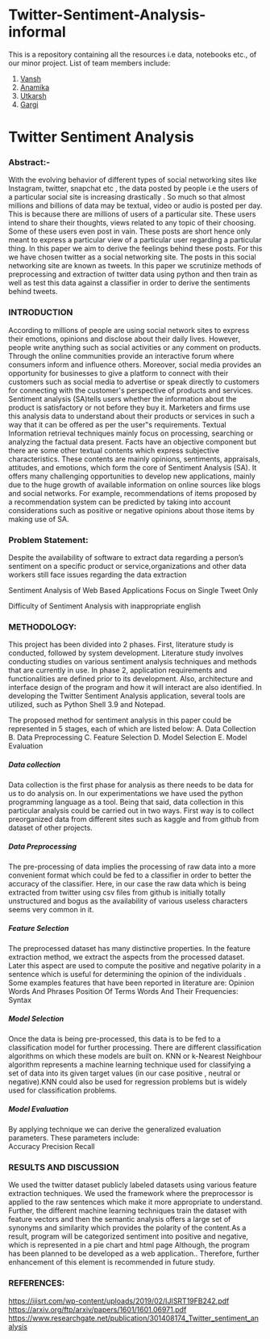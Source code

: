 # Twitter-Sentiment-Analysis-informal

This is a repository containing all the resources i.e data, notebooks etc., of our minor project. List of team members include:
1. [Vansh](https://github.com/vansh45)
2. [Anamika](https://github.com/ANAMIKA1410)
3. [Utkarsh](https://github.com/utquarsh027)
4. [Gargi](https://github.com/gargi-09)




# Twitter Sentiment Analysis


### Abstract:- 
With the evolving behavior of different types of social networking sites like Instagram, twitter, snapchat etc , the data posted by people i.e the users of a particular social site is increasing drastically . So much so that almost millions and billions of data may be textual, video or audio is posted per day. This is because there are millions of users of a particular site. These users intend to share their thoughts, views related to any topic of their choosing. Some of these users even post in vain. These posts are short hence only meant to express a particular view of a particular user regarding a particular thing. In this paper we aim to derive the feelings behind these posts. For this we have chosen twitter as a social networking site. The posts in this social networking site are known as tweets. In this paper we scrutinize methods of preprocessing and extraction of twitter data using python and then train as well as test this data against a classifier in order to derive the sentiments behind tweets. 


### INTRODUCTION 
According to millions of people are using social network sites to express their emotions, opinions and disclose about their daily lives. However, people write anything such as social activities or any comment on products. Through the online communities provide an interactive forum where consumers inform and influence others. Moreover, social media provides an opportunity for businesses to give a platform to connect with their customers such as social media to advertise or speak directly to customers for connecting with the customer's perspective of products and services.
Sentiment analysis (SA)tells users whether the information about the product is satisfactory or not before they buy it. Marketers and firms use this analysis data to understand about their products or services in such a way that it can be offered as per the user‟s requirements.
Textual Information retrieval techniques mainly focus on processing, searching or analyzing the factual data present. Facts have an objective component but there are some other textual contents which express subjective characteristics. These contents are mainly opinions, sentiments, appraisals, attitudes, and emotions, which form the core of Sentiment Analysis (SA). It offers many challenging opportunities to develop new applications, mainly due to the huge growth of available information on online sources like blogs and social networks. For example, recommendations of items proposed by a recommendation system can be predicted by taking into account considerations such as positive or negative opinions about those items by making use of SA.

### Problem Statement: 
Despite the availability of software to extract data regarding a person’s sentiment on a specific product or service,organizations and other data workers still face issues regarding the data extraction






Sentiment Analysis of Web Based Applications Focus on Single Tweet Only






Difficulty of Sentiment Analysis with inappropriate english




### METHODOLOGY:
This project has been divided into 2 phases. First, literature study is conducted, followed by system development. Literature study involves conducting studies on various sentiment analysis techniques and methods that are currently in use. In phase 2, application requirements and functionalities are defined prior to its development. Also, architecture and interface design of  the program and how it will interact are also identified. In developing the Twitter Sentiment Analysis application,  several tools are utilized, such as Python Shell 3.9 and Notepad.


The proposed method for sentiment analysis in this paper could be represented in 5 stages, each of which are listed below:
A. Data Collection 
B. Data Preprocessing 
C. Feature Selection 
D. Model Selection E. Model Evaluation



##### Data collection 
Data collection is the first phase for analysis as there needs to be data for us to do analysis on. In our experimentations we have used the python programming language as a tool. Being that said, data collection in this particular analysis could be carried out in two ways. First way is to collect preorganized data from different sites such as kaggle and from github from dataset of other projects.


##### Data Preprocessing 
The pre-processing of data implies the processing of raw data into a more convenient format which could be fed to a classifier in order to better the accuracy of the classifier. Here, in our case the raw data which is being extracted from twitter using csv files from github is initially totally unstructured and bogus as the availability of various useless characters seems very common in it. 


##### Feature Selection
The preprocessed dataset has many distinctive properties. In the feature extraction method, we extract the aspects from the processed dataset. Later this aspect are used to compute the positive and negative polarity in a sentence which is useful for determining the opinion of the individuals .
Some examples features that have been reported in literature are:
Opinion Words And Phrases
Position Of Terms
Words And Their Frequencies:
Syntax


##### Model Selection 
Once the data is being pre-processed, this data is to be fed to a classification model for further processing. There are different classification algorithms on which these models are built on. 
KNN or k-Nearest Neighbour algorithm represents a machine learning technique used for classifying a set of data into its given target values (in our case positive , neutral or negative).KNN could also be used for regression problems but is widely used for classification problems.


##### Model Evaluation
By applying  technique we can derive the generalized evaluation parameters. These parameters include:  
Accuracy
Precision
Recall


### RESULTS AND DISCUSSION 
We used the twitter dataset publicly  labeled datasets using various feature extraction techniques. We used the framework where the preprocessor is applied to the raw sentences which make it more appropriate to understand. Further, the different machine learning techniques train the dataset with feature vectors and then the semantic analysis offers a large set of synonyms and similarity which provides the polarity of the content.As a result, program will be categorized sentiment into positive and negative, which is represented in a pie chart and
html page Although, the program has been planned to be developed as a web application.. Therefore, further enhancement of this element is recommended in future study.


### REFERENCES:
https://ijisrt.com/wp-content/uploads/2019/02/IJISRT19FB242.pdf
https://arxiv.org/ftp/arxiv/papers/1601/1601.06971.pdf
https://www.researchgate.net/publication/301408174_Twitter_sentiment_analysis







